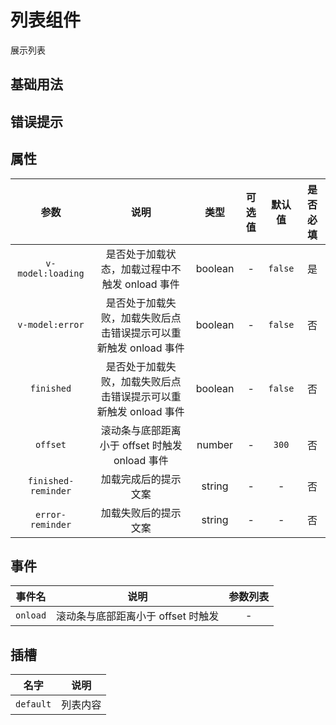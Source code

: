 <!-- 加载 demo 组件 start -->
<script setup>
import demo from './demo.vue'
import demo1 from './demo1.vue'
</script>
<!-- 加载 demo 组件 end -->

<!-- 正文开始 -->

# 列表组件

展示列表

## 基础用法
<Preview comp-name="List" demo-name="demo">
  <demo />
</Preview>

## 错误提示
<Preview comp-name="List" demo-name="demo1">
  <demo1 />
</Preview>

## 属性
参数 | 说明 | 类型 | 可选值 | 默认值 | 是否必填
:-: | :-: | :-: | :-: | :-: | :-:
`v-model:loading` | 是否处于加载状态，加载过程中不触发 onload 事件 | boolean | - | `false` | 是
`v-model:error` | 是否处于加载失败，加载失败后点击错误提示可以重新触发 onload 事件 | boolean | - | `false` | 否
`finished` | 是否处于加载失败，加载失败后点击错误提示可以重新触发 onload 事件 | boolean | - | `false` | 否
`offset` | 滚动条与底部距离小于 offset 时触发 onload 事件 | number | - | `300` | 否
`finished-reminder` | 加载完成后的提示文案 | string | - | - | 否
`error-reminder` | 加载失败后的提示文案 | string | - | - | 否


## 事件
事件名 | 说明 | 参数列表 
:-: | :-: | :-: 
`onload` | 滚动条与底部距离小于 offset 时触发 | -

## 插槽
名字 | 说明 
:-: | :-: 
`default` | 列表内容

